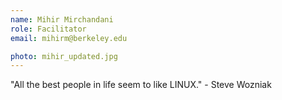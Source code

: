 ```yaml
---
name: Mihir Mirchandani
role: Facilitator
email: mihirm@berkeley.edu

photo: mihir_updated.jpg
---
```


"All the best people in life seem to like LINUX." - Steve Wozniak
